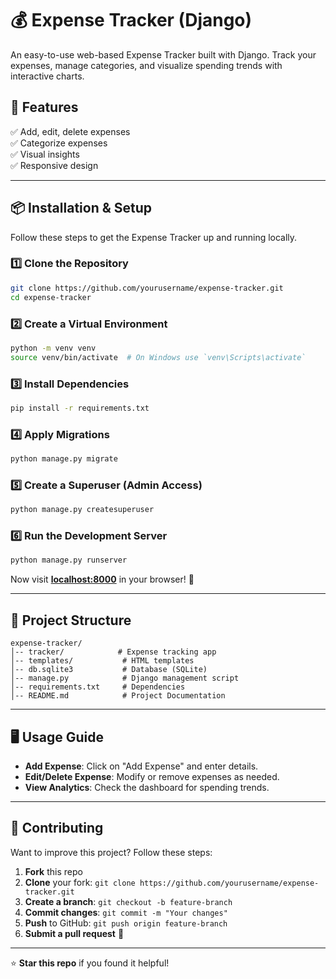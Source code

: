 # 💰 Expense Tracker (Django)

An easy-to-use web-based Expense Tracker built with Django. Track your expenses, manage categories, and visualize spending trends with interactive charts. 

## 🚀 Features

✅ Add, edit, delete expenses  
✅ Categorize expenses  
✅ Visual insights  
✅ Responsive design  

---

## 📦 Installation & Setup

Follow these steps to get the Expense Tracker up and running locally.

### 1️⃣ Clone the Repository

```sh
git clone https://github.com/yourusername/expense-tracker.git
cd expense-tracker
```

### 2️⃣ Create a Virtual Environment

```sh
python -m venv venv
source venv/bin/activate  # On Windows use `venv\Scripts\activate`
```

### 3️⃣ Install Dependencies

```sh
pip install -r requirements.txt
```

### 4️⃣ Apply Migrations

```sh
python manage.py migrate
```

### 5️⃣ Create a Superuser (Admin Access)

```sh
python manage.py createsuperuser
```

### 6️⃣ Run the Development Server

```sh
python manage.py runserver
```

Now visit **[localhost:8000](http://127.0.0.1:8000)** in your browser! 🎉

---

## 📂 Project Structure

```
expense-tracker/
│-- tracker/            # Expense tracking app
│-- templates/           # HTML templates            
│-- db.sqlite3           # Database (SQLite)
│-- manage.py            # Django management script
│-- requirements.txt     # Dependencies
│-- README.md            # Project Documentation
```

---

## 🖥️ Usage Guide

- **Add Expense**: Click on "Add Expense" and enter details.
- **Edit/Delete Expense**: Modify or remove expenses as needed.
- **View Analytics**: Check the dashboard for spending trends.

---

## 🤝 Contributing

Want to improve this project? Follow these steps:

1. **Fork** this repo
2. **Clone** your fork: `git clone https://github.com/yourusername/expense-tracker.git`
3. **Create a branch**: `git checkout -b feature-branch`
4. **Commit changes**: `git commit -m "Your changes"`
5. **Push** to GitHub: `git push origin feature-branch`
6. **Submit a pull request** 🚀

---

⭐ **Star this repo** if you found it helpful!
